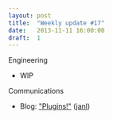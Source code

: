 ```yaml
---
layout: post
title:  "Weekly update #17"
date:   2013-11-11 16:00:00
draft:  1
---
```


Engineering

* WIP

Communications

* Blog: ["Plugins!"](http://blog.hood.ie/2013/11/plugins/) ([janl](https://github.com/janl))
